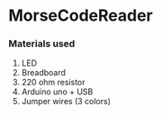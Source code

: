 # MorseCodeReader


### Materials used

1. LED
2. Breadboard
3. 220 ohm resistor
4. Arduino uno + USB
5. Jumper wires (3 colors)
